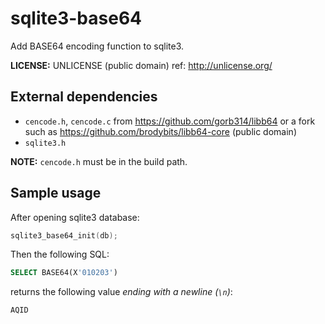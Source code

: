 # sqlite3-base64

Add BASE64 encoding function to sqlite3.

**LICENSE:** UNLICENSE (public domain) ref: <http://unlicense.org/>

## External dependencies

- `cencode.h`, `cencode.c` from <https://github.com/gorb314/libb64> or a fork such as <https://github.com/brodybits/libb64-core> (public domain)
- `sqlite3.h`

**NOTE:** `cencode.h` must be in the build path.

## Sample usage

After opening sqlite3 database:

```c
sqlite3_base64_init(db);
```

Then the following SQL:
```sql
SELECT BASE64(X'010203')
```

returns the following value _ending with a newline (`\n`)_:
```
AQID
```
